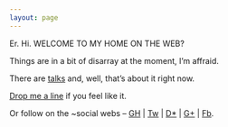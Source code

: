 ```yaml
---
layout: page
---
```


Er. Hi. WELCOME TO MY HOME ON THE WEB?

Things are in a bit of disarray at the moment, I’m affraid.

There are [talks](//talks.chastell.net) and, well, that’s about it right now.

[Drop me a line](mailto:chastell@chastell.net) if you feel like it.

Or follow on the ~social webs –
[GH](https://github.com/chastell) |
[Tw](http://twitter.com/chastell) |
[D\*](https://joindiaspora.com/u/chastell) |
[G+](https://plus.google.com/113696551417916139566) |
[Fb](https://www.facebook.com/chastell).
